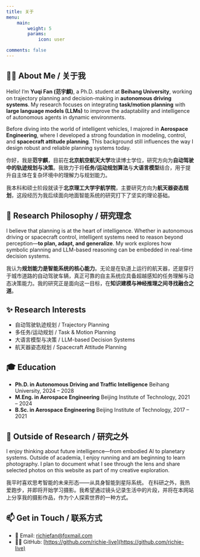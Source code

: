 ```yaml
---
title: 关于
menu:
    main: 
        weight: 5
        params:
            icon: user

comments: false
---
```




## 🧑‍🚀 About Me / 关于我

Hello! I’m **Yuqi Fan (范宇麒)**, a Ph.D. student at **Beihang University**, working on trajectory planning and decision-making in **autonomous driving systems**. My research focuses on integrating **task/motion planning** with **large language models (LLMs)** to improve the adaptability and intelligence of autonomous agents in dynamic environments.

Before diving into the world of intelligent vehicles, I majored in **Aerospace Engineering**, where I developed a strong foundation in modeling, control, and **spacecraft attitude planning**. This background still influences the way I design robust and reliable planning systems today.



你好，我是**范宇麒**，目前在**北京航空航天大学**攻读博士学位，研究方向为**自动驾驶中的轨迹规划与决策**。我致力于将**任务/运动规划算法**与**大语言模型**结合，用于提升自主体在复杂环境中的理解力与规划能力。

我本科和硕士阶段就读于**北京理工大学宇航学院**，主要研究方向为**航天器姿态规划**，这段经历为我后续面向地面智能系统的研究打下了坚实的理论基础。



## 🧠 Research Philosophy / 研究理念

I believe that planning is at the heart of intelligence. Whether in autonomous driving or spacecraft control, intelligent systems need to reason beyond perception—**to plan, adapt, and generalize**. My work explores how symbolic planning and LLM-based reasoning can be embedded in real-time decision systems.

我认为**规划能力是智能系统的核心能力**。无论是在轨道上运行的航天器，还是穿行于城市道路的自动驾驶车辆，真正可靠的自主系统应具备超越感知的任务理解与动态决策能力。我的研究正是面向这一目标，在**知识建模与神经推理之间寻找融合之道**。



## ✨ Research Interests

* 自动驾驶轨迹规划 / Trajectory Planning
* 多任务/运动规划 / Task & Motion Planning
* 大语言模型与决策 / LLM-based Decision Systems
* 航天器姿态规划 / Spacecraft Attitude Planning



## 🎓 Education

* **Ph.D. in Autonomous Driving and Traffic Intelligence**
  Beihang University, 2024 – 2028
* **M.Eng. in Aerospace Engineering**
  Beijing Institute of Technology, 2021 – 2024
* **B.Sc. in Aerospace Engineering**
  Beijing Institute of Technology, 2017 – 2021


## 🌱 Outside of Research / 研究之外

I enjoy thinking about future intelligence—from embodied AI to planetary systems.
Outside of academia, I enjoy running and am beginning to learn photography. I plan to document what I see through the lens and share selected photos on this website as part of my creative exploration.

我平时喜欢思考智能的未来形态——从具身智能到星际系统。
在科研之外，我热爱跑步，并即将开始学习摄影。我希望通过镜头记录生活中的片段，并将在本网站上分享我的摄影作品，作为个人探索世界的一种方式。



## 📫 Get in Touch / 联系方式

* 📮 Email: [richiefan@foxmail.com](richiefan@foxmail.com)
* 🧑‍💻 GitHub: [https://github.com/richie-live](https://github.com/richie-live)

